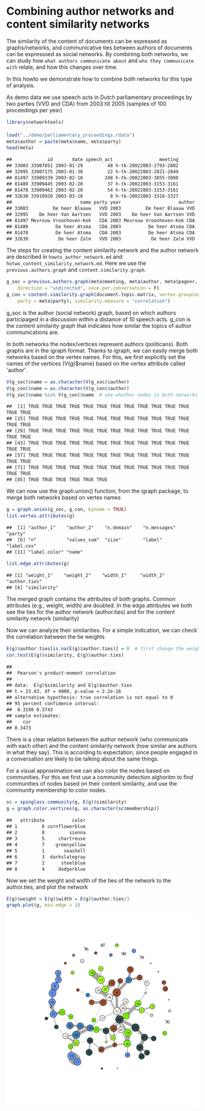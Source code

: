 



Combining author networks and content similarity networks
==========================

The similarity of the content of documents can be expressed as graphs/networks, and communicative ties between authors of documents can be expresssed as social networks. By combining both networks, we can study how `what authors communicate about` and `who they communicate with` relate, and how this changes over time.

In this howto we demonstrate how to combine both networks for this type of analysis.

As demo data we use speech acts in Dutch parliamentary proceedings by two parties (VVD and CDA) from 2003 till 2005 (samples of 100 proceedings per year)


```r
library(networktools)

load("../demo/parliamentary_proceedings.rdata")
meta$author = paste(meta$name, meta$party)
head(meta)
```

```
##             id       date speech_act                 meeting
## 33003 33907051 2003-01-29         48 h-tk-20022003-2793-2802
## 32995 33907175 2003-01-30         22 h-tk-20022003-2821-2849
## 81497 33909339 2003-02-18        248 h-tk-20022003-3055-3080
## 81480 33909445 2003-02-20         37 h-tk-20022003-3153-3161
## 81478 33909462 2003-02-20         54 h-tk-20022003-3153-3161
## 32630 33910920 2003-03-18          8 h-tk-20022003-3316-3327
##                         name party year                     author
## 33003         De heer Blaauw   VVD 2003         De heer Blaauw VVD
## 32995    De heer Van Aartsen   VVD 2003    De heer Van Aartsen VVD
## 81497 Mevrouw Vroonhoven-Kok   CDA 2003 Mevrouw Vroonhoven-Kok CDA
## 81480          De heer Atsma   CDA 2003          De heer Atsma CDA
## 81478          De heer Atsma   CDA 2003          De heer Atsma CDA
## 32630           De heer Zalm   VVD 2003           De heer Zalm VVD
```


The steps for creating the content similarity network and the author network are described in `howto_author_network.md` and `hotwo_content_similarity_network.md`. Here we use the `previous.authors.graph` and `content.similarity.graph`. 


```r
g_soc = previous.authors.graph(meta$meeting, meta$author, meta$pagenr, lookback = 10, 
    direction = "undirected", once.per.conversation = F)
g_con = content.similarity.graph(document.topic.matrix, vertex.grouping.vars = list(author = meta$author, 
    party = meta$party), similarity.measure = "correlation")
```


g_soc is the author (social network) graph, based on which authors participaged in a discussion within a distance of 10 speech acts. 
g_con is the content similarity graph that indicates how similar the topics of author communications are.

In both networks the nodex/vertices represent authors (politicans). Both graphs are in the igraph format. Thanks to igraph, we can easily merge both networks based on the vertex names. For this, we first explicitly set the names of the vertices (V(g)$name) based on the vertex attribute called 'author'.


```r
V(g_soc)$name = as.character(V(g_soc)$author)
V(g_con)$name = as.character(V(g_con)$author)
V(g_soc)$name %in% V(g_con)$name  # see whether nodes in both networks match
```

```
##  [1] TRUE TRUE TRUE TRUE TRUE TRUE TRUE TRUE TRUE TRUE TRUE TRUE TRUE TRUE
## [15] TRUE TRUE TRUE TRUE TRUE TRUE TRUE TRUE TRUE TRUE TRUE TRUE TRUE TRUE
## [29] TRUE TRUE TRUE TRUE TRUE TRUE TRUE TRUE TRUE TRUE TRUE TRUE TRUE TRUE
## [43] TRUE TRUE TRUE TRUE TRUE TRUE TRUE TRUE TRUE TRUE TRUE TRUE TRUE TRUE
## [57] TRUE TRUE TRUE TRUE TRUE TRUE TRUE TRUE TRUE TRUE TRUE TRUE TRUE TRUE
## [71] TRUE TRUE TRUE TRUE TRUE TRUE TRUE TRUE TRUE TRUE TRUE TRUE TRUE TRUE
## [85] TRUE TRUE TRUE TRUE TRUE TRUE
```


We can now use the graph.union() function, from the igraph package, to merge both networks based on vertex names


```r
g = graph.union(g_soc, g_con, byname = TRUE)
list.vertex.attributes(g)
```

```
##  [1] "author_1"    "author_2"    "n.domain"    "n.messages"  "party"      
##  [6] "n"           "values_sum"  "size"        "label"       "label.cex"  
## [11] "label.color" "name"
```

```r
list.edge.attributes(g)
```

```
## [1] "weight_1"    "weight_2"    "width_1"     "width_2"     "author.ties"
## [6] "similarity"
```


The merged graph contains the attributes of both graphs. Common attributes (e.g., weight, width) are doubled. In the edge.attributes we both see the ties for the author network (author.ties) and for the content similarity network (similarity)

Now we can analyze their similarities. For a simple indication, we can check the correlation between the tie weights


```r
E(g)$author.ties[is.na(E(g)$author.ties)] = 0  # first change the weight of missing author network ties to zero 
cor.test(E(g)$similarity, E(g)$author.ties)
```

```
## 
## 	Pearson's product-moment correlation
## 
## data:  E(g)$similarity and E(g)$author.ties
## t = 23.43, df = 4000, p-value < 2.2e-16
## alternative hypothesis: true correlation is not equal to 0
## 95 percent confidence interval:
##  0.3198 0.3743
## sample estimates:
##    cor 
## 0.3473
```


There is a clear relation between the author network (who communicate with each other) and the content similarity network (how similar are authors in what they say). This is according to expectation, since people engaged in a conversation are likely to be talking about the same things.

For a visual approximation we can also color the nodes based on communities. For this we first use a community detection alghoritm to find communities of nodes based on their content similarity, and use the community membership to color nodes.


```r
sc = spinglass.community(g, E(g)$similarity)
g = graph.color.vertices(g, as.character(sc$membership))
```

```
##   attribute          color
## 1         6 cornflowerblue
## 2         8         sienna
## 3         5     chartreuse
## 4         7    greenyellow
## 5         1       seashell
## 6         3  darkslategray
## 7         2      steelblue
## 8         4     dodgerblue
```


Now we set the weight and width of the ties of the network to the author.ties, and plot the network


```r
E(g)$weight = E(g)$width = E(g)$author.ties/3
graph.plot(g, min.edge = 1)
```

![plot of chunk unnamed-chunk-8](figures_author_and_content_networks/unnamed-chunk-8.png) 




